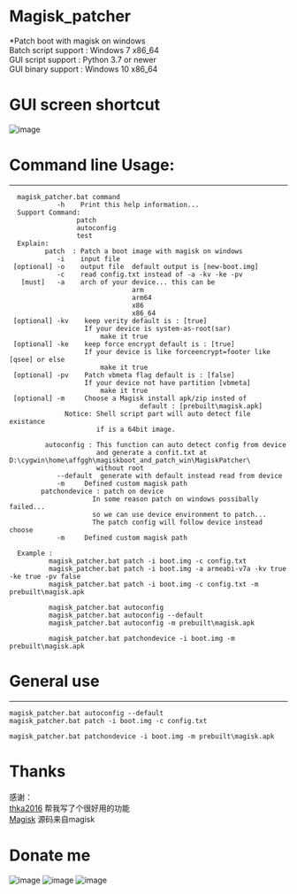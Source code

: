 # Magisk_patcher
*Patch boot with magisk on windows  
Batch script support :
                Windows 7 x86_64  
GUI script support   :
                Python 3.7 or newer  
GUI binary support   :
                Windows 10 x86_64  
# GUI screen shortcut
![image](https://github.com/affggh/Magisk_patcher/raw/main/bin/gui.png)
# Command line Usage:
***
```
  magisk_patcher.bat command
            -h    Print this help information...
  Support Command:
                 patch
                 autoconfig
                 test
  Explain:
         patch  : Patch a boot image with magisk on windows
            -i    input file
 [optional] -o    output file  default output is [new-boot.img]
            -c    read config.txt instead of -a -kv -ke -pv
   [must]   -a    arch of your device... this can be 
                               arm
                               arm64
                               x86
                               x86_64
 [optional] -kv    keep verity default is : [true]
                   If your device is system-as-root(sar)
                       make it true
 [optional] -ke    keep force encrypt default is : [true]
                   If your device is like forceencrypt=footer like [qsee] or else
                       make it true
 [optional] -pv    Patch vbmeta flag default is : [false]
                   If your device not have partition [vbmeta]
                       make it true
 [optional] -m     Choose a Magisk install apk/zip insted of 
                                 default : [prebuilt\magisk.apk]
              Notice: Shell script part will auto detect file existance
                      if is a 64bit image.

         autoconfig : This function can auto detect config from device
                      and generate a confit.txt at D:\cygwin\home\affggh\magiskboot_and_patch_win\MagiskPatcher\ 
                      without root
            --default  generate with default instead read from device
            -m     Defined custom magisk path
        patchondevice : patch on device
                     In some reason patch on windows possibally failed...
                     so we can use device environment to patch...
                     The patch config will follow device instead choose
            -m     Defined custom magisk path

  Example : 
          magisk_patcher.bat patch -i boot.img -c config.txt
          magisk_patcher.bat patch -i boot.img -a armeabi-v7a -kv true -ke true -pv false
          magisk_patcher.bat patch -i boot.img -c config.txt -m prebuilt\magisk.apk

          magisk_patcher.bat autoconfig
          magisk_patcher.bat autoconfig --default
          magisk_patcher.bat autoconfig -m prebuilt\magisk.apk

          magisk_patcher.bat patchondevice -i boot.img -m prebuilt\magisk.apk
```
# General use
***
```
magisk_patcher.bat autoconfig --default
magisk_patcher.bat patch -i boot.img -c config.txt
```
```
magisk_patcher.bat patchondevice -i boot.img -m prebuilt\magisk.apk
```
# Thanks
感谢：    
    [thka2016](https://github.com/thka2016) 帮我写了个很好用的功能    
	[Magisk](https://github.com/topjohnwu/Magisk) 源码来自magisk    

# Donate me
![image](https://github.com/affggh/Magisk_patcher/raw/main/bin/alipay.png)
![image](https://github.com/affggh/Magisk_patcher/raw/main/bin/wechat.png)
![image](https://github.com/affggh/Magisk_patcher/raw/main/bin/zfbhb.png)
